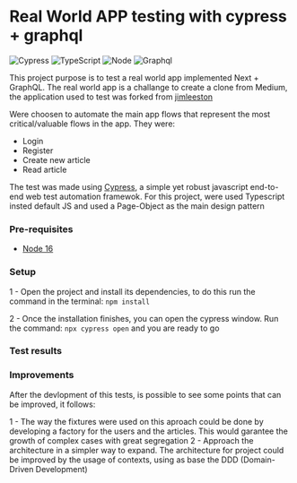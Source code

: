 # Real World APP testing with cypress + graphql

![Cypress](https://img.shields.io/badge/Cypress-black?style=for-the-badge&logo=cypress&logoColor=white)
![TypeScript](https://img.shields.io/badge/Typescript-blue?style=for-the-badge&logo=typescript&logoColor=white)
![Node](https://img.shields.io/badge/Node-red?style=for-the-badge&logo=npm&logoColor=white)
![Graphql](https://img.shields.io/badge/GraphQl-black?style=for-the-badge&logo=GraphQl&labelColor=%23E10098&color=%23E10098)

This project purpose is to test a real world app implemented Next + GraphQL. The real world app is a challange to create a clone from Medium, the application used to test was forked from [jimleeston](https://github.com/jimleestone/next-real-world)

Were choosen to automate the main app flows that represent the most critical/valuable flows in the app. They were:
- Login 
- Register 
- Create new article
- Read article

The test was made using [Cypress](https://www.cypress.io/), a simple yet robust javascript end-to-end web test automation framewok. For this project, were used Typescript insted default JS and used a Page-Object as the main design pattern

### Pre-requisites

- [Node 16](https://nodejs.org/en/download/)

### Setup

1 - Open the project and install its dependencies, to do this run the command in the terminal: `npm install`

2 - Once the installation finishes, you can open the cypress window. Run the command: `npx cypress open` and you are ready to go

### Test results

### Improvements

After the devlopment of this tests, is possible to see some points that can be improved, it follows:

1 - The way the fixtures were used on this aproach could be done by developing a factory for the users and the articles. This would garantee the growth of complex cases with great segregation
2 - Approach the architecture in a simpler way to expand. The architecture for project could be improved by the usage of contexts, using as base the DDD (Domain-Driven Development)